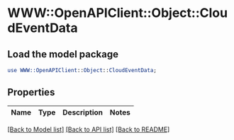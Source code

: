 # WWW::OpenAPIClient::Object::CloudEventData

## Load the model package
```perl
use WWW::OpenAPIClient::Object::CloudEventData;
```

## Properties
Name | Type | Description | Notes
------------ | ------------- | ------------- | -------------

[[Back to Model list]](../README.md#documentation-for-models) [[Back to API list]](../README.md#documentation-for-api-endpoints) [[Back to README]](../README.md)


